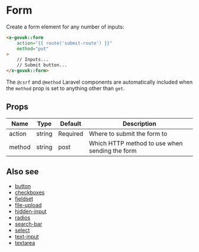 # Form

Create a form element for any number of inputs:

```html
<x-govuk::form
    action="{{ route('submit-route') }}"
    method="put"
>
    // Inputs...
    // Submit button...
</x-govuk::form>
```

The `@csrf` and `@method` Laravel components are automatically included when the `method` prop is set to anything other than `get`.

## Props

| Name   | Type   | Default  | Description |
| ------ | ------ | -------- | ----------- |
| action | string | Required | Where to submit the form to |
| method | string | post     | Which HTTP method to use when sending the form |

## Also see

* [button](button.md)
* [checkboxes](checkboxes.md)
* [fieldset](fieldset.md)
* [file-upload](file-upload.md)
* [hidden-input](hidden-input.md)
* [radios](radios.md)
* [search-bar](search-bar.md)
* [select](select.md)
* [text-input](text-input.md)
* [textarea](textarea.md)
